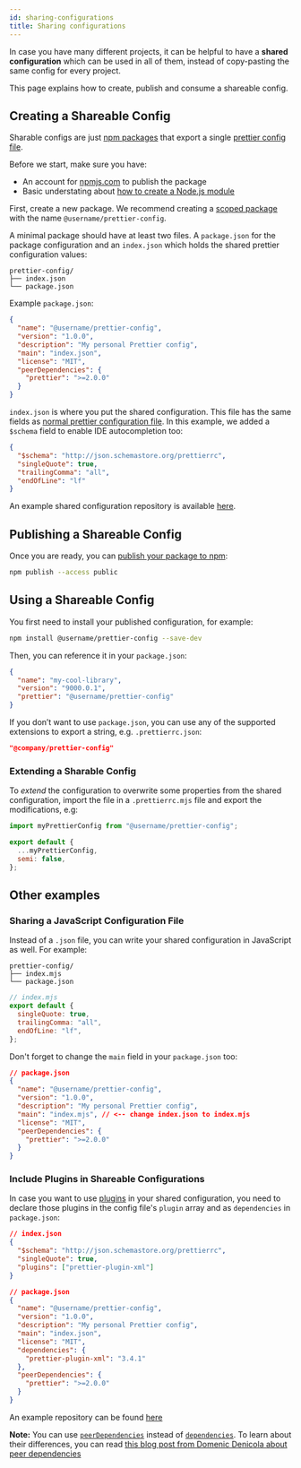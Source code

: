 ```yaml
---
id: sharing-configurations
title: Sharing configurations
---
```


In case you have many different projects, it can be helpful to have a **shared configuration** which can be used in all of them, instead of copy-pasting the same config for every project.

This page explains how to create, publish and consume a shareable config.

## Creating a Shareable Config

Sharable configs are just [npm packages](https://docs.npmjs.com/about-packages-and-modules#about-packages) that export a single [prettier config file](./configuration.md).

Before we start, make sure you have:

- An account for [npmjs.com](https://www.npmjs.com/) to publish the package
- Basic understating about [how to create a Node.js module](https://docs.npmjs.com/creating-node-js-modules)

First, create a new package. We recommend creating a [scoped package](https://docs.npmjs.com/cli/v10/using-npm/scope) with the name `@username/prettier-config`.

A minimal package should have at least two files. A `package.json` for the package configuration and an `index.json` which holds the shared prettier configuration values:

```text
prettier-config/
├── index.json
└── package.json
```

Example `package.json`:

```json
{
  "name": "@username/prettier-config",
  "version": "1.0.0",
  "description": "My personal Prettier config",
  "main": "index.json",
  "license": "MIT",
  "peerDependencies": {
    "prettier": ">=2.0.0"
  }
}
```

`index.json` is where you put the shared configuration. This file has the same fields as [normal prettier configuration file](./configuration.md). In this example, we added a `$schema` field to enable IDE autocompletion too:

```json
{
  "$schema": "http://json.schemastore.org/prettierrc",
  "singleQuote": true,
  "trailingComma": "all",
  "endOfLine": "lf"
}
```

An example shared configuration repository is available [here](https://github.com/azz/prettier-config).

## Publishing a Shareable Config

Once you are ready, you can [publish your package to npm](https://docs.npmjs.com/creating-and-publishing-scoped-public-packages#publishing-scoped-public-packages):

```sh
npm publish --access public
```

## Using a Shareable Config

You first need to install your published configuration, for example:

```sh
npm install @username/prettier-config --save-dev
```

Then, you can reference it in your `package.json`:

```json
{
  "name": "my-cool-library",
  "version": "9000.0.1",
  "prettier": "@username/prettier-config"
}
```

If you don’t want to use `package.json`, you can use any of the supported extensions to export a string, e.g. `.prettierrc.json`:

```json
"@company/prettier-config"
```

### Extending a Sharable Config

To _extend_ the configuration to overwrite some properties from the shared configuration, import the file in a `.prettierrc.mjs` file and export the modifications, e.g:

```js
import myPrettierConfig from "@username/prettier-config";

export default {
  ...myPrettierConfig,
  semi: false,
};
```

## Other examples

### Sharing a JavaScript Configuration File

Instead of a `.json` file, you can write your shared configuration in JavaScript as well. For example:

```text
prettier-config/
├── index.mjs
└── package.json
```

```mjs
// index.mjs
export default {
  singleQuote: true,
  trailingComma: "all",
  endOfLine: "lf",
};
```

Don't forget to change the `main` field in your `package.json` too:

```json
// package.json
{
  "name": "@username/prettier-config",
  "version": "1.0.0",
  "description": "My personal Prettier config",
  "main": "index.mjs", // <-- change index.json to index.mjs
  "license": "MIT",
  "peerDependencies": {
    "prettier": ">=2.0.0"
  }
}
```

### Include Plugins in Shareable Configurations

In case you want to use [plugins](./plugins.md) in your shared configuration, you need to declare those plugins in the config file's `plugin` array and as `dependencies` in `package.json`:

```json
// index.json
{
  "$schema": "http://json.schemastore.org/prettierrc",
  "singleQuote": true,
  "plugins": ["prettier-plugin-xml"]
}
```

```json
// package.json
{
  "name": "@username/prettier-config",
  "version": "1.0.0",
  "description": "My personal Prettier config",
  "main": "index.json",
  "license": "MIT",
  "dependencies": {
    "prettier-plugin-xml": "3.4.1"
  },
  "peerDependencies": {
    "prettier": ">=2.0.0"
  }
}
```

An example repository can be found [here](https://github.com/kachkaev/routine-npm-packages/tree/bc3e658f88c0b41beb118c7a1b9b91ec647f8478/packages/prettier-config)

**Note:** You can use [`peerDependencies`](https://docs.npmjs.com/cli/v10/configuring-npm/package-json#peerdependencies) instead of [`dependencies`](https://docs.npmjs.com/cli/v10/configuring-npm/package-json#dependencies). To learn about their differences, you can read [this blog post from Domenic Denicola about peer dependencies](https://nodejs.org/en/blog/npm/peer-dependencies)
